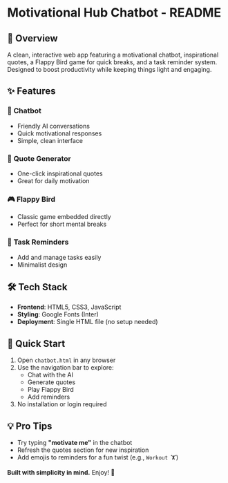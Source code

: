# Motivational Hub Chatbot - README  

## 🌟 Overview  
A clean, interactive web app featuring a motivational chatbot, inspirational quotes, a Flappy Bird game for quick breaks, and a task reminder system. Designed to boost productivity while keeping things light and engaging.  

## ✨ Features  

### 🤖 **Chatbot**  
- Friendly AI conversations  
- Quick motivational responses  
- Simple, clean interface  

### 💬 **Quote Generator**  
- One-click inspirational quotes  
- Great for daily motivation  

### 🎮 **Flappy Bird**  
- Classic game embedded directly  
- Perfect for short mental breaks  

### 📌 **Task Reminders**  
- Add and manage tasks easily  
- Minimalist design  

## 🛠️ Tech Stack  
- **Frontend**: HTML5, CSS3, JavaScript  
- **Styling**: Google Fonts (Inter)  
- **Deployment**: Single HTML file (no setup needed)  


## 🚀 Quick Start  
1. Open `chatbot.html` in any browser  
2. Use the navigation bar to explore:  
   - Chat with the AI  
   - Generate quotes  
   - Play Flappy Bird  
   - Add reminders  
3. No installation or login required  


## 💡 Pro Tips  
- Try typing **"motivate me"** in the chatbot  
- Refresh the quotes section for new inspiration  
- Add emojis to reminders for a fun twist (e.g., `Workout 🏋️`)  

**Built with simplicity in mind.** Enjoy! 🚀
